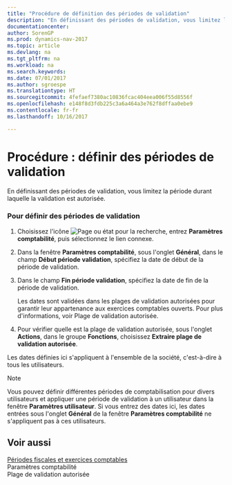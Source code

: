```yaml
---
title: "Procédure de définition des périodes de validation"
description: "En définissant des périodes de validation, vous limitez la période durant laquelle la validation est autorisée."
documentationcenter: 
author: SorenGP
ms.prod: dynamics-nav-2017
ms.topic: article
ms.devlang: na
ms.tgt_pltfrm: na
ms.workload: na
ms.search.keywords: 
ms.date: 07/01/2017
ms.author: sgroespe
ms.translationtype: HT
ms.sourcegitcommit: 4fefaef7380ac10836fcac404eea006f55d8556f
ms.openlocfilehash: e148f8d3fdb225c3a6a464a3e762f8dffaa0ebe9
ms.contentlocale: fr-fr
ms.lasthandoff: 10/16/2017

---
```

# <a name="how-to-specify-posting-periods"></a>Procédure : définir des périodes de validation
En définissant des périodes de validation, vous limitez la période durant laquelle la validation est autorisée.  
  
### <a name="to-specify-posting-periods"></a>Pour définir des périodes de validation  
  
1.  Choisissez l'icône ![Page ou état pour la recherche](media/ui-search/search_small.png "icône Page ou état pour la recherche"), entrez **Paramètres comptabilité**, puis sélectionnez le lien connexe.  
  
2.  Dans la fenêtre **Paramètres comptabilité**, sous l'onglet **Général**, dans le champ **Début période validation**, spécifiez la date de début de la période de validation.  
  
3.  Dans le champ **Fin période validation**, spécifiez la date de fin de la période de validation.  
  
     Les dates sont validées dans les plages de validation autorisées pour garantir leur appartenance aux exercices comptables ouverts. Pour plus d'informations, voir Plage de validation autorisée.  
  
4.  Pour vérifier quelle est la plage de validation autorisée, sous l'onglet **Actions**, dans le groupe **Fonctions**, choisissez **Extraire plage de validation autorisée**.  
  
 Les dates définies ici s'appliquent à l'ensemble de la société, c'est-à-dire à tous les utilisateurs.  
  
> [!NOTE]  
>  Vous pouvez définir différentes périodes de comptabilisation pour divers utilisateurs et appliquer une période de validation à un utilisateur dans la fenêtre **Paramètres utilisateur**. Si vous entrez des dates ici, les dates entrées sous l'onglet **Général** de la fenêtre **Paramètres comptabilité** ne s'appliquent pas à ces utilisateurs.  
  
## <a name="see-also"></a>Voir aussi  
 [Périodes fiscales et exercices comptables](fiscal-periods-and-fiscal-years.md)   
 Paramètres comptabilité   
 Plage de validation autorisée
